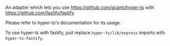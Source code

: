 An adapter which lets you use https://github.com/gcanti/hyper-ts with https://github.com/fastify/fastify.

Please refer to hyper-ts's documentation for its usage.

To use hyper-ts with fastify, just replace `hyper-ts/lib/express` imports with `hyper-ts-fastify`.
